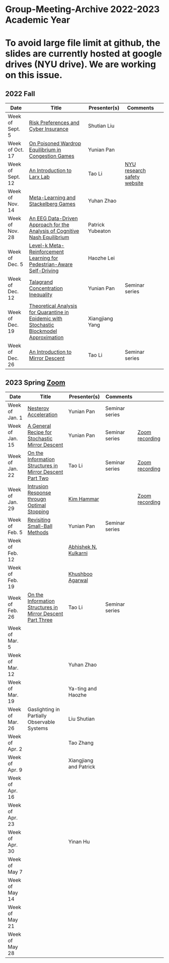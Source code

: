 # Group-Meeting-Archive 2022-2023 Academic Year
# To avoid large file limit at github, the slides are currently hosted at google drives (NYU drive). We are working on this issue. 

## 2022 Fall
| Date                | Title                | Presenter(s) | Comments |   |
|---------------------|----------------------|--------------|----------|---|
|  Week of Sept. 5    |  [Risk Preferences and Cyber Insurance](https://drive.google.com/file/d/15IAQqfdV_uO8E94WOJFYHeE_jGdyLMFg/view?usp=sharing)  |    Shutian Liu  |          |   |
|  Week of Oct. 17    | [On Poisoned Wardrop Equilibrium in Congestion Games]()   |    Yunian Pan  |          |   |
|  Week of Sept. 12   | [An Introduction to Larx Lab](https://drive.google.com/file/d/12djfHzpzuWJJVDN55ZGi3KrFQNAj-IKO/view?usp=sharing) |  Tao Li|   [NYU research safety website](https://www.nyu.edu/life/safety-health-wellness/research-and-laboratory-safety.html)  |   | 
| Week of Nov. 14 | [Meta-Learning and Stackelberg Games](https://drive.google.com/file/d/1wseX_fCLCsANPX1lyTG33SLnq6Q5265L/view?usp=sharing) | Yuhan Zhao | | |
|Week of Nov. 28| [An EEG Data-Driven Approach for the Analysis of Cognitive Nash Equilibrium](https://docs.google.com/presentation/d/1bB88g-FFVp2mQzFLlmyv80A1tBj5bJvD/edit?usp=share_link&ouid=108072553036143854923&rtpof=true&sd=true)| Patrick Yubeaton |  ||
|  Week of Dec. 5   | [Level-k Meta-Reinforcement Learning for Pedestrian-Aware Self-Driving](https://docs.google.com/presentation/d/1D4j-NqLEy_7eNYKJTe3ECcFe590JyKrb/edit?usp=share_link&ouid=103638511263455437345&rtpof=true&sd=true)|    Haozhe Lei  |       |   |
|  Week of Dec. 12   | [Talagrand Concentration Inequality](https://github.com/UnionPan/UnionPan.github.io/blob/master/posts/Talagrand/talagrand.pdf)|    Yunian Pan  |     Seminar series     |   |
|  Week of Dec. 19    | [Theoretical Analysis for Quarantine in Epidemic with Stochastic Blockmodel Approximation](https://drive.google.com/file/d/16lwhjE60E6YHX4v5oJRQju_4ebehwDT0/view?usp=sharing)   |    Xiangjiang Yang  |          |   |
|Week of Dec. 26| [An Introduction to Mirror Descent](https://drive.google.com/file/d/1K5WV32jVcdA2BpfaUsVKX-gVE4klpvia/view?usp=sharing) | Tao Li |  Seminar series ||

## 2023 Spring [Zoom](https://nyu.zoom.us/j/96879705237)
| Date                | Title                | Presenter(s) | Comments |   |
|---------------------|----------------------|--------------|----------|---|
|  Week of Jan. 1    | [Nesterov Acceleration](https://github.com/UnionPan/UnionPan.github.io/blob/master/posts/nesterov-acceleration/Group_Meeting_2023_Winter.pdf)   |    Yunian Pan  |       Seminar series    |   |
|  Week of Jan. 15    | [A General Recipe for Stochastic Mirror Descent](https://github.com/UnionPan/UnionPan.github.io/blob/master/posts/A-General-Recipe/Group_Meeting_2023_Winter_probability_bound_of_mirror_descent.pdf)   |    Yunian Pan  |      Seminar series     |[Zoom recording](https://nyu.zoom.us/rec/share/ozSTZirxik7ni7nJS1wl0FuQx80480fUwKfvG2RajhzfVVrgwp83TllPvljCQQJL.F5zrYVdVq5OZ7gI5)   |
|Week of Jan. 22| [On the Information Structures in Mirror Descent Part Two](https://drive.google.com/file/d/1j1_EnJyX2HhXbvIcMcNsBVJMEHh2O27x/view?usp=sharing)| Tao Li| Seminar series|[Zoom recording](https://zoom.us/rec/play/3jhk8jnCJ-X6wXelV8wXGSxZ4igrWgHa_vRlSefYvMMUtMgaGTwai9_KM-yoRlcRb3rdhHD8OdwkyOc6.l0QWSETAKV2Nx2tc?continueMode=true&iet=C6X_X7qtNmGoj1XSm_qdrRYWaPFdJYQWqbWjPoF2Fd8.AG._mStdqJRwawd2OICq1vOHgGhcVBypoizLZXvNttQb9CM_F6JfLTMKxC38OkR4Cgv4qOInxexMse779JLpQKr4FjsCol9bX1E8lrX4SULCYVuwStRSwI.Pc2otdCpMPrytWCRmECStQ.hAqgZE0oIOcVQOPP&_x_zm_rtaid=-jgti_ZIQoiNV_LOOOqwNg.1674852566185.7297f77f9a9ff9894206e130adf7d3cf&_x_zm_rhtaid=859)|
|Week of Jan. 29| [Intrusion Response througn Optimal Stopping](https://ieeexplore.ieee.org/document/9779345)|[Kim Hammar](https://www.kth.se/profile/kimham)||[Zoom recording](https://zoom.us/rec/play/WSGTADhh7tTtTMbYdS5jgCFiugF87iDJ-oQMUQZfksytIzmEHwQE08YXH_icdm3IAIh_Fhy71Yn9dKvH.zNMosS8kXCERYsjJ?continueMode=true&iet=0nFz9exhZqqxm69DWRxz7-5NGD2rdz6T1avaamqtsWc.AG.cFASyY25dliqFyuIDMm7uG-fpL6soBpIz7xlhPgtmzxpX_nvGJF_KFhovnFsHtYrPHoAOV1iXQrqc2nOWvvo6Pia0kexygfYeW0moos39khiFzonnRA.fibFbp-uAylUBKWMtHJ7JA.mxOCgTNgB7gFKdAp) |
|  Week of Feb. 5    | [Revisiting Small-Ball Methods]()   |    Yunian Pan  |       Seminar series    |   |
|Week of Feb. 12|     |[Abhishek N. Kulkarni](https://akulkarni.me/)| |||
|Week of Feb. 19|     |   [Khushboo Agarwal](https://www.ieor.iitb.ac.in/students/khushboo)                    |               |          |    |
|Week of Feb. 26|  [On the Information Structures in Mirror Descent Part Three]()   |       Tao Li             |     Seminar series          |          |    |
|Week of Mar. 5 |     |                       |               |          |    |
|Week of Mar. 12|     |    Yuhan Zhao         |               |          |    |
|Week of Mar. 19|     |    Ya-ting and Haozhe                   |               |          |    |
|Week of Mar. 26|  Gaslighting in Partially Observable Systems  | Liu Shutian                      |               |          |    |
|Week of Apr. 2 |     |    Tao Zhang                   |               |          |    |
|Week of Apr. 9 |     |    Xiangjiang and Patrick                  |               |          |    |
|Week of Apr. 16|     |                       |               |          |    |
|Week of Apr. 23|     |                       |               |          |    |
|Week of Apr. 30|     |         Yinan Hu              |               |          |    |
|Week of May 7  |     |                       |               |          |    |
|Week of May 14 |     |                       |               |          |    |
|Week of May 21 |     |                       |               |          |    |
|Week of May 28 |     |                       |               |          |    |




